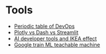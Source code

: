 # Tools

- [Periodic table of DevOps](https://digital.ai/periodic-table-of-devops-tools)
- [Plotly vs Dash vs Streamlit](https://towardsdatascience.com/plotly-dash-vs-streamlit-which-is-the-best-library-for-building-data-dashboard-web-apps-97d7c98b938c)
- [AI developer tools and IKEA effect](https://towardsdatascience.com/the-problem-with-ai-developer-tools-for-enterprises-and-what-ikea-has-to-do-with-it-b26277841661)
- [Google train ML teachable machine](https://teachablemachine.withgoogle.com/train)
